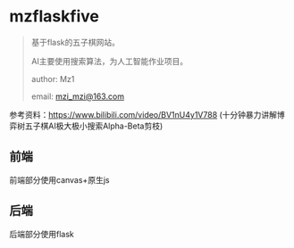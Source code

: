 # mzflaskfive

> 基于flask的五子棋网站。
>
> AI主要使用搜索算法，为人工智能作业项目。
>
> author: Mz1
>
> email: mzi_mzi@163.com

参考资料：https://www.bilibili.com/video/BV1nU4y1V788 (十分钟暴力讲解博弈树五子棋AI极大极小搜索Alpha-Beta剪枝)

## 前端

前端部分使用canvas+原生js

## 后端

后端部分使用flask



